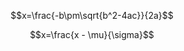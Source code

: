 
$$x=\frac{-b\pm\sqrt{b^2-4ac}}{2a}$$


$$x=\frac{x - \mu}{\sigma}$$


<script type="text/javascript" src="http://cdn.mathjax.org/mathjax/latest/MathJax.js?config=default"></script>
